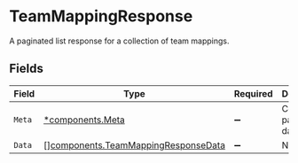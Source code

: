# TeamMappingResponse

A paginated list response for a collection of team mappings.


## Fields

| Field                                                                                      | Type                                                                                       | Required                                                                                   | Description                                                                                |
| ------------------------------------------------------------------------------------------ | ------------------------------------------------------------------------------------------ | ------------------------------------------------------------------------------------------ | ------------------------------------------------------------------------------------------ |
| `Meta`                                                                                     | [*components.Meta](../../models/components/meta.md)                                        | :heavy_minus_sign:                                                                         | Contains pagination data.                                                                  |
| `Data`                                                                                     | [][components.TeamMappingResponseData](../../models/components/teammappingresponsedata.md) | :heavy_minus_sign:                                                                         | N/A                                                                                        |